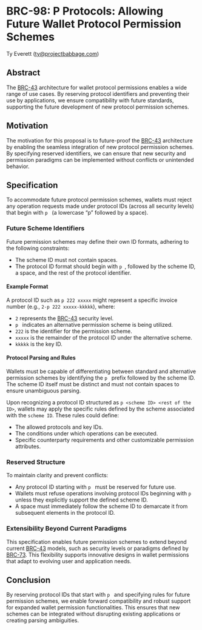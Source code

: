 # BRC-98: P Protocols: Allowing Future Wallet Protocol Permission Schemes

Ty Everett (ty@projectbabbage.com)

## Abstract

The [BRC-43](../key-derivation/0043.md) architecture for wallet protocol permissions enables a wide range of use cases. By reserving protocol identifiers and preventing their use by applications, we ensure compatibility with future standards, supporting the future development of new protocol permission schemes.

## Motivation

The motivation for this proposal is to future-proof the [BRC-43](../key-derivation/0043.md) architecture by enabling the seamless integration of new protocol permission schemes. By specifying reserved identifiers, we can ensure that new security and permission paradigms can be implemented without conflicts or unintended behavior.

## Specification

To accommodate future protocol permission schemes, wallets must reject any operation requests made under protocol IDs (across all security levels) that begin with `p ` (a lowercase “p” followed by a space).

### Future Scheme Identifiers

Future permission schemes may define their own ID formats, adhering to the following constraints:

- The scheme ID must not contain spaces.
- The protocol ID format should begin with `p `, followed by the scheme ID, a space, and the rest of the protocol identifier.

#### Example Format

A protocol ID such as `p 222 xxxxx` might represent a specific invoice number (e.g., `2-p 222 xxxxx-kkkkk`), where:

- `2` represents the [BRC-43](../key-derivation/0043.md) security level.
- `p ` indicates an alternative permission scheme is being utilized.
- `222` is the identifier for the permission scheme.
- `xxxxx` is the remainder of the protocol ID under the alternative scheme.
- `kkkkk` is the key ID.

#### Protocol Parsing and Rules

Wallets must be capable of differentiating between standard and alternative permission schemes by identifying the `p ` prefix followed by the scheme ID. The scheme ID itself must be distinct and must not contain spaces to ensure unambiguous parsing.

Upon recognizing a protocol ID structured as `p <scheme ID> <rest of the ID>`, wallets may apply the specific rules defined by the scheme associated with the `scheme ID`. These rules could define:

- The allowed protocols and key IDs.
- The conditions under which operations can be executed.
- Specific counterparty requirements and other customizable permission attributes.

### Reserved Structure

To maintain clarity and prevent conflicts:

- Any protocol ID starting with `p ` must be reserved for future use.
- Wallets must refuse operations involving protocol IDs beginning with `p ` unless they explicitly support the defined scheme ID.
- A space must immediately follow the scheme ID to demarcate it from subsequent elements in the protocol ID.

### Extensibility Beyond Current Paradigms

This specification enables future permission schemes to extend beyond current [BRC-43](../key-derivation/0043.md) models, such as security levels or paradigms defined by [BRC-73](../wallet/0073.md). This flexibility supports innovative designs in wallet permissions that adapt to evolving user and application needs.

## Conclusion

By reserving protocol IDs that start with `p ` and specifying rules for future permission schemes, we enable forward compatibility and robust support for expanded wallet permission functionalities. This ensures that new schemes can be integrated without disrupting existing applications or creating parsing ambiguities.
